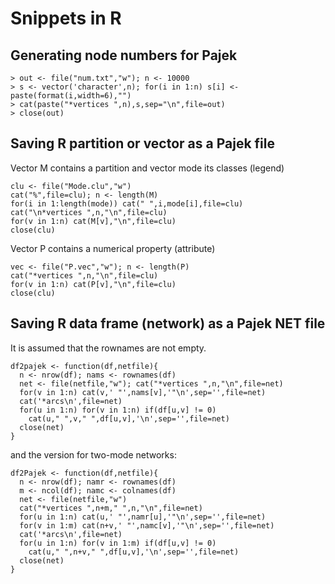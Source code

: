 # Snippets in R

## Generating node numbers for Pajek

```
> out <- file("num.txt","w"); n <- 10000
> s <- vector('character',n); for(i in 1:n) s[i] <- paste(format(i,width=6),"")
> cat(paste("*vertices ",n),s,sep="\n",file=out)
> close(out)
```
## Saving R partition or vector as a Pajek file

Vector  M  contains a partition and vector  mode  its classes (legend)
```
clu <- file("Mode.clu","w")
cat("%",file=clu); n <- length(M)
for(i in 1:length(mode)) cat(" ",i,mode[i],file=clu)
cat("\n*vertices ",n,"\n",file=clu)
for(v in 1:n) cat(M[v],"\n",file=clu)
close(clu) 
```
Vector P contains a numerical property (attribute)
```
vec <- file("P.vec","w"); n <- length(P)
cat("*vertices ",n,"\n",file=clu) 
for(v in 1:n) cat(P[v],"\n",file=clu)
close(clu) 
```

## Saving R data frame (network) as a Pajek NET file

It is assumed that the rownames are not empty.
```
df2pajek <- function(df,netfile){
  n <- nrow(df); nams <- rownames(df)
  net <- file(netfile,"w"); cat("*vertices ",n,"\n",file=net)
  for(v in 1:n) cat(v,' "',nams[v],'"\n',sep='',file=net)
  cat('*arcs\n',file=net)
  for(u in 1:n) for(v in 1:n) if(df[u,v] != 0) 
    cat(u," ",v," ",df[u,v],'\n',sep='',file=net)
  close(net)
}
```

and the version for two-mode networks:

```
df2Pajek <- function(df,netfile){
  n <- nrow(df); namr <- rownames(df)
  m <- ncol(df); namc <- colnames(df)
  net <- file(netfile,"w")
  cat("*vertices ",n+m," ",n,"\n",file=net) 
  for(u in 1:n) cat(u,' "',namr[u],'"\n',sep='',file=net)
  for(v in 1:m) cat(n+v,' "',namc[v],'"\n',sep='',file=net)
  cat('*arcs\n',file=net)
  for(u in 1:n) for(v in 1:m) if(df[u,v] != 0) 
    cat(u," ",n+v," ",df[u,v],'\n',sep='',file=net)
  close(net)
}
```

